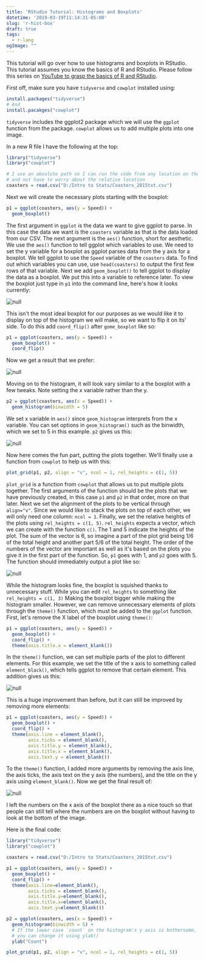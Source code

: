```yaml
---
title: 'RStudio Tutorial: Histograms and Boxplots'
datetime: '2019-03-19T11:14:31-05:00'
slug: 'r-hist-box'
draft: true
tags:
  - r-lang
ogImage: ""
---
```

This tutorial will go over how to use histograms and boxplots in RStudio. This tutorial assumes you know the basics of R and RStudio. Please follow this series on [YouTube to grasp the basics of R and RStudio](https://www.youtube.com/playlist?list=PLfd9sQN8B2atKdk-GhzyYvxy9ntLI0HZo).

First off, make sure you have `tidyverse` and `cowplot` installed using:

```r
install.packages("tidyverse")
# And
install.pacakges("cowplot")
```

`tidyverse` includes the ggplot2 package which we will use the `ggplot` function from the package.
`cowplot` allows us to add multiple plots into one image.

In a new R file I have the following at the top:

```r
library("tidyverse")
library("cowplot")

# I use an absolute path so I can run the code from any location on the computer
# and not have to worry about the relative location
coasters = read.csv("D:/Intro to Stats/Coasters_2015txt.csv")
```

Next we will create the necessary plots starting with the boxplot:

```r
p1 = ggplot(coasters, aes(y = Speed)) + 
  geom_boxplot()
```

The first argument in `ggplot` is the data we want to give ggplot to parse. In this case the data we want is the `coasters` variable as that is the data loaded from our CSV. The next argument is the `aes()` function, short for aesthetic. We use the `aes()` function to tell ggplot which variables to use. We need to set the y variable for a boxplot as ggplot parses data from the y axis for a boxplot. We tell ggplot to use the `Speed` variable of the `coasters` data. To find out which variables you can use, use `head(coasters)` to output the first few rows of that variable. Next we add `geom_boxplot()` to tell ggplot to display the data as a boxplot. We put this into a variable to reference later. To view the boxplot just type in `p1` into the command line, here's how it looks currently:

![null](/images/boxplot_1.png)

This isn't the most ideal boxplot for our purposes as we would like it to display on top of the histogram we will make, so we want to flip it on its' side. To do this add `coord_flip()` after `gome_boxplot` like so:

```r
p1 = ggplot(coasters, aes(y = Speed)) + 
  geom_boxplot() +
  coord_flip()
```

Now we get a result that we prefer:

![null](/images/boxplot_2.png)

Moving on to the histogram, it will look vary similar to a the boxplot with a few tweaks. Note setting the x variable rather than the y.

```r
p2 = ggplot(coasters, aes(x = Speed)) +
  geom_histogram(binwidth = 5)
```

We set x variable in `aes()` since `geom_histogram` interprets from the x variable. You can set options in `geom_histogram()` such as the binwidth, which we set to 5 in this example. `p2` gives us this:

![null](/images/histogram_1.png)

Now here comes the fun part, putting the plots together. We'll finally use a function from `cowplot` to help us with this:

```r
plot_grid(p1, p2, align = "v", ncol = 1, rel_heights = c(1, 5))
```

`plot_grid` is a function from `cowplot` that allows us to put multiple plots together. The first arguments of the function should be the plots that we have previously created, in this case `p1` and `p2` in that order, more on that later. Next we set the alignment of the plots to be vertical through `align="v"`. Since we would like to stack the plots on top of each other, we will only need one column: `ncol = 1`. Finally, we set the relative heights of the plots using `rel_heights = c(1, 5)`. `rel_heights` expects a vector, which we can create with the function `c()`. The 1 and 5 indicate the heights of the plot. The sum of the vector is 6, so imagine a part of the plot grid being 1/6 of the total height and another part 5/6 of the total height. The order of the numbers of the vector are important as well as it's based on the plots you give it in the first part of the function. So, `p1` goes with 1, and `p2` goes with 5. The function should immediately output a plot like so:

![null](/images/bot_1.png)

While the histogram looks fine, the boxplot is squished thanks to unnecessary stuff. While you can edit `rel_heights` to something like `rel_heights = c(1, 3)` Making the boxplot bigger while making the histogram smaller. However, we can remove unnecessary elements of plots through the `theme()` function, which must be added to the `ggplot` function. First, let's remove the X label of the boxplot using `theme()`:

```r
p1 = ggplot(coasters, aes(y = Speed)) + 
  geom_boxplot() +
  coord_flip() + 
  theme(axis.title.x = element_blank())
```

In the `theme()` function, we can set multiple parts of the plot to different elements. For this example, we set the title of the x axis to something called `element_black()`, which tells ggplot to remove that certain element. This addition gives us this:

![null](/images/bot_2.png)

This is a huge improvement than before, but it can still be improved by removing more elements:

```r
p1 = ggplot(coasters, aes(y = Speed)) + 
  geom_boxplot() +
  coord_flip() + 
  theme(axis.line = element_blank(),
        axis.ticks = element_blank(),
        axis.title.y = element_blank(),
        axis.title.x = element_blank(),
        axis.text.y = element_blank())
```

To the `theme()` function, I added more arguments by removing the axis line, the axis ticks, the axis text on the y axis (the numbers), and the title on the y axis using `element_blank()`. Now we get the final result of:

![null](/images/final.png)

I left the numbers on the x axis of the boxplot there as a nice touch so that people can still tell where the numbers are on the boxplot without having to look at the bottom of the image.

Here is the final code:

```r
library("tidyverse")
library("cowplot")

coasters = read.csv("D:/Intro to Stats/Coasters_2015txt.csv")

p1 = ggplot(coasters, aes(y = Speed)) + 
  geom_boxplot() +
  coord_flip() + 
  theme(axis.line=element_blank(),
        axis.ticks = element_blank(),
        axis.title.y=element_blank(),
        axis.title.x=element_blank(),
        axis.text.y=element_blank())

p2 = ggplot(coasters, aes(x = Speed)) +
  geom_histogram(binwidth = 5) +
  # If the lower case `count` on the histogram's y axis is bothersome,
  # you can change it using ylab()
  ylab("Count")

plot_grid(p1, p2, align = "v", ncol = 1, rel_heights = c(1, 5))
```
